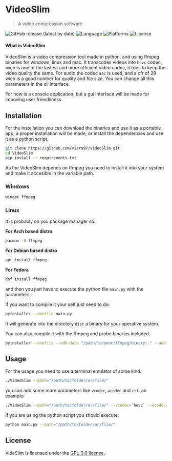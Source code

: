 # VideoSlim 
> A video compression software

![GitHub release (latest by date)](https://img.shields.io/github/release-date/viera97/VideoSlim)
![Language](https://img.shields.io/badge/language-python-green)
![Platforms](https://img.shields.io/badge/platforms-Linux%20,%20Windows%20and%20Mac-blue)
![License](https://img.shields.io/github/license/viera97/VideoSlim)

#### What is VideoSlim

VideoSlim is a video compression tool made in python, and using ffmpeg binaries for windows, linux and mac. It transcodes videos into `hevc` codec, wich is one of the lastest and more efficient video codec, it tries to keep the video quality the same. For audio the codec `aac` is used, and a cfr of 28 wich is a good number for quality and file size. You can change all this parameters in the cli interface.

For now is a console application, but a gui interface will be made for impoving user friendliness.

## Installation

For the installation you can download the binaries and use it as a portable app, a proper installation will be made, or install the dependencies and use it as a python script.

```bash
git clone https://github.com/viera97/VideoSlim.git
cd VideoSlim
pip install -r requirements.txt
```

As the VideoSlim depends on ffmpeg you need to install it into your system and make it accesible in the variable path.

### Windows
```bash
winget ffmpeg
```
### Linux
It is probably on you package manager so:

**For Arch based distro**
```bash
pacman -S ffmpeg
```

**For Debian based distro**
```bash
apt install ffmpeg
```

**For Fedora**
```bash
dnf install ffmpeg
```

and then you just have to execute the python file `main.py` with the parameters.

If you want to compile it your self just need to do:

```bash
pyinstaller --onefile main.py
```

It will generate into the directory `dist` a binary for your operative system.

You can also compile it with the ffmpeg and probe binaries included.

```bash
pyinstaller --onefile --add-data "/path/to/your/ffmpeg/binary:." --add-data "path/to/your/ffprobe/binary:." main.py
```

## Usage

For the usage you need to use a terminal emulator of some kind.

```bash
./VideoSlim --path="/path/to/folder/or/file/"
```

you can add some more parameters like `vcodec`, `acodec` and `crf`. an example:

```bash
./VideoSlim --path="/path/to/folder/or/file/" --vcodec=`hevc` --acodec=`acc` --crf=28
```

If you are using the python script you should execute:

```bash
python main.py --path="/path/to/folder/or/file/"
```

## License

VideSlim is licensed under the [GPL-3.0 license](/LICENSE).